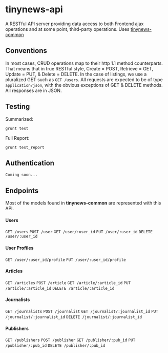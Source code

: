 tinynews-api
=========

A RESTful API server providing data access to both Frontend ajax operations and at some point, third-party operations.
Uses [tinynews-common](https://github.com/mlightning/tinynews-common)

Conventions
----

In most cases, CRUD operations map to their http 1.1 method counterparts.  That means that in true RESTful style, Create = POST, Retrieve = GET, Update = PUT, & Delete = DELETE. In the case of listings, we use a pluralized GET such as `GET /users`.
All requests are expected to be of type `application/json`, with the obvious exceptions of GET & DELETE methods.
All responses are in JSON.

Testing
----

Summarized:  

    grunt test

Full Report:  

    grunt test_report

Authentication
----

    Coming soon...

Endpoints
----

Most of the models found in **tinynews-common** are represented with this API.

#### Users

`GET /users`
`POST /user`
`GET /user/:user_id`
`PUT /user/:user_id`
`DELETE /user/:user_id`

#### User Profiles

`GET /user/:user_id/profile`
`PUT /user/:user_id/profile`

#### Articles

`GET /articles`
`POST /article`
`GET /article/:article_id`
`PUT /article/:article_id`
`DELETE /article/:article_id`

#### Journalists

`GET /journalists`
`POST /journalist`
`GET /journalist/:journalist_id`
`PUT /journalist/:journalist_id`
`DELETE /journalist/:journalist_id`

#### Publishers

`GET /publishers`
`POST /publisher`
`GET /publisher/:pub_id`
`PUT /publisher/:pub_id`
`DELETE /publisher/:pub_id`
